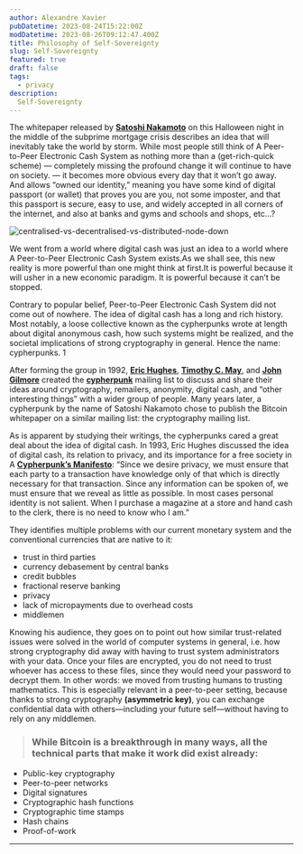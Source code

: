 ```yaml
---
author: Alexandre Xavier
pubDatetime: 2023-08-24T15:22:00Z
modDatetime: 2023-08-26T09:12:47.400Z
title: Philosophy of Self-Sovereignty
slug: Self-Sovereignty
featured: true
draft: false
tags:
  - privacy 
description:
  Self-Sovereignty
---
```


The whitepaper released by [**Satoshi Nakamoto**](https://pt.wikipedia.org/wiki/Satoshi_Nakamoto) on this Halloween night in the middle of the subprime mortgage crisis describes an idea that will inevitably take the world by storm. While most people still think of A Peer-to-Peer Electronic Cash System as nothing more than a (get-rich-quick scheme) — completely missing the profound change it will continue to have on society. — it becomes more obvious every day that it won’t go away. And allows “owned our identity,” meaning you have some kind of digital passport (or wallet) that proves you are you, not some imposter, and that this passport is secure, easy to use, and widely accepted in all corners of the internet, and also at banks and gyms and schools and shops, etc...?

![centralised-vs-decentralised-vs-distributed-node-down](https://drakemall-files-new.s3.eu-central-1.amazonaws.com/Bitcoin%20-ckmwfw80b00se01ow1fs9gofm.png)


We went from a world where digital cash was just an idea to a world where A Peer-to-Peer Electronic Cash System exists.As we shall see, this new reality is more powerful than one might think at first.It is powerful because it will usher in a new economic paradigm. It is powerful because it can’t be stopped.

Contrary to popular belief, Peer-to-Peer Electronic Cash System did not come out of nowhere. The idea of digital cash has a long and rich history. Most notably, a loose collective known as the cypherpunks wrote at length about digital anonymous cash, how such systems might be realized, and the societal implications of strong cryptography in general. Hence the name: cypherpunks. 1

After forming the group in 1992, [**Eric Hughes**](https://en.wikipedia.org/wiki/Eric_Hughes_(cypherpunk)), [**Timothy C. May**](https://en.wikipedia.org/wiki/Timothy_C._May), and [**John Gilmore**](https://en.wikipedia.org/wiki/John_Gilmore_(activist)) created the [**cypherpunk**](https://en.wikipedia.org/wiki/Cypherpunk) mailing list to discuss and share their ideas around cryptography, remailers, anonymity, digital cash, and “other interesting things” with a wider group of people. Many years later, a cypherpunk by the name of Satoshi Nakamoto chose to publish the Bitcoin whitepaper on a similar mailing list: the cryptography mailing list.

As is apparent by studying their writings, the cypherpunks cared a great deal about the idea of digital cash. In 1993, Eric Hughes discussed the idea of digital cash, its relation to privacy, and its importance for a free society in A [**Cypherpunk’s Manifesto**](https://www.activism.net/cypherpunk/manifesto.html): “Since we desire privacy, we must ensure that each party to a transaction have knowledge only of that which is directly necessary for that transaction. Since any information can be spoken of, we must ensure that we reveal as little as possible. In most cases personal identity is not salient. When I purchase a magazine at a store and hand cash to the clerk, there is no need to know who I am.”


They identifies multiple problems with our current monetary system and the conventional currencies that are native to it:

 - trust in third parties
 - currency debasement by central banks
 - credit bubbles
 - fractional reserve banking
 - privacy
 - lack of micropayments due to overhead costs
 - middlemen

Knowing his audience, they goes on to point out how similar trust-related issues were solved in the world of computer systems in general, i.e. how strong cryptography did away with having to trust system administrators with your data. Once your files are encrypted, you do not need to trust whoever has access to these files, since they would need your password to decrypt them. In other words: we moved from trusting humans to trusting mathematics. This is especially relevant in a peer-to-peer setting, because thanks to strong cryptography **(asymmetric key)**, you can exchange confidential data with others—including your future self—without having to rely on any middlemen.


> ### While Bitcoin is a breakthrough in many ways, all the technical parts that make it work did exist already: 

<ul>
    <li>Public-key cryptography</li>
    <li>Peer-to-peer networks</li>
    <li>Digital signatures</li>
    <li>Cryptographic hash functions</li>
    <li>Cryptographic time stamps</li>
    <li>Hash chains</li>
    <li>Proof-of-work</li>
</ul>

---



